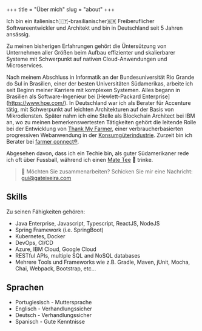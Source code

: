 +++
title = "Über mich"
slug = "about"
+++

Ich bin ein italienisch:it:-brasilianischer:brazil: Freiberuflicher Softwareentwickler und Architekt und bin in Deutschland seit 5 Jahren ansässig. 

Zu meinen bisherigen Erfahrungen gehört die Üntersützung von Unternehmen aller Größen beim Aufbau effizienter und skalierbarer Systeme mit Schwerpunkt auf nativen Cloud-Anwendungen und Microservices.

Nach meinem Abschluss in Informatik an der Bundesuniversität Rio Grande do Sul in Brasilien, einer der besten Universitäten Südamerikas, arbeite ich seit Beginn meiner Karriere mit komplexen Systemen. Alles begann in Brasilien als Software-Ingenieur bei [Hewlett-Packard Enterprise] (https://www.hpe.com/). In Deutschland war ich als Berater für Accenture tätig, mit Schwerpunkt auf leichten Architekturen auf der Basis von Mikrodiensten. Später nahm ich eine Stelle als Blockchain Architect bei IBM an, wo zu meinen bemerkenswertesten Tätigkeiten gehört die leitende Rolle bei der Entwicklung von [Thank My Farmer](https://www.thankmyfarmer.com), einer verbraucherbasierten progressiven Webanwendung in der [Konsumgüterindustrie](https://www.ibm.com/thought-leadership/coffee/). Zurzeit bin ich Berater bei [farmer connect®](https://www.farmerconnect.com/).

Abgesehen davon, dass ich ein Techie bin, als guter Südamerikaner rede ich oft über Fussball, während ich einen [Mate Tee](https://de.wikipedia.org/wiki/Mate-Tee) :mate: trinke.


> :email: Möchten Sie zusammenarbeiten? Schicken Sie mir eine Nachricht:
gui@gateixeira.com

## Skills

Zu seinen Fähigkeiten gehören:

* Java Enterprise, Javascript, Typescript, ReactJS, NodeJS
* Spring Framework (i.e. SpringBoot)
* Kubernetes, Docker
* DevOps, CI/CD
* Azure, IBM Cloud, Google Cloud
* RESTful APIs, multiple SQL and NoSQL databases
* Mehrere Tools und Frameworks wie z.B. Gradle, Maven, jUnit, Mocha, Chai, Webpack, Bootstrap, etc...

## Sprachen

* Portugiesisch - Muttersprache
* Englisch - Verhandlungssicher
* Deutsch - Verhandlungssicher
* Spanisch - Gute Kenntnisse

